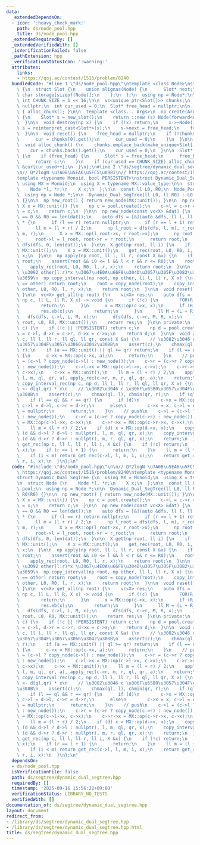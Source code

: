 ```yaml
---
data:
  _extendedDependsOn:
  - icon: ':heavy_check_mark:'
    path: ds/node_pool.hpp
    title: ds/node_pool.hpp
  _extendedRequiredBy: []
  _extendedVerifiedWith: []
  _isVerificationFailed: false
  _pathExtension: hpp
  _verificationStatusIcon: ':warning:'
  attributes:
    links:
    - https://qoj.ac/contest/1516/problem/8240
  bundledCode: "#line 1 \"ds/node_pool.hpp\"\ntemplate <class Node>\nstruct Node_Pool\
    \ {\n  struct Slot {\n    union alignas(Node) {\n      Slot* next;\n      unsigned\
    \ char storage[sizeof(Node)];\n    };\n  };\n  using np = Node*;\n\n  static constexpr\
    \ int CHUNK_SIZE = 1 << 16;\n\n  vc<unique_ptr<Slot[]>> chunks;\n  Slot* cur =\
    \ nullptr;\n  int cur_used = 0;\n  Slot* free_head = nullptr;\n\n  Node_Pool()\
    \ { alloc_chunk(); }\n\n  template <class... Args>\n  np create(Args&&... args)\
    \ {\n    Slot* s = new_slot();\n    return ::new (s) Node(forward<Args>(args)...);\n\
    \  }\n\n  void destroy(np x) {\n    if (!x) return;\n    x->~Node();\n    auto\
    \ s = reinterpret_cast<Slot*>(x);\n    s->next = free_head;\n    free_head = s;\n\
    \  }\n\n  void reset() {\n    free_head = nullptr;\n    if (!chunks.empty()) {\n\
    \      cur = chunks[0].get();\n      cur_used = 0;\n    }\n  }\n\n private:\n\
    \  void alloc_chunk() {\n    chunks.emplace_back(make_unique<Slot[]>(CHUNK_SIZE));\n\
    \    cur = chunks.back().get();\n    cur_used = 0;\n  }\n\n  Slot* new_slot()\
    \ {\n    if (free_head) {\n      Slot* s = free_head;\n      free_head = free_head->next;\n\
    \      return s;\n    }\n    if (cur_used == CHUNK_SIZE) alloc_chunk();\n    return\
    \ &cur[cur_used++];\n  }\n};\n#line 2 \"ds/segtree/dynamic_dual_segtree.hpp\"\n\
    \n// Q*2logN \u7A0B\u5EA6\u5FC5\u8981\n// https://qoj.ac/contest/1516/problem/8240\n\
    template <typename Monoid, bool PERSISTENT>\nstruct Dynamic_Dual_SegTree {\n \
    \ using MX = Monoid;\n  using X = typename MX::value_type;\n\n  struct Node {\n\
    \    Node *l, *r;\n    X x;\n  };\n\n  const ll L0, R0;\n  Node_Pool<Node> pool;\n\
    \  using np = Node *;\n\n  Dynamic_Dual_SegTree(ll L0, ll R0) : L0(L0), R0(R0)\
    \ {}\n\n  np new_root() { return new_node(MX::unit()); }\n\n  np new_node(const\
    \ X x = MX::unit()) {\n    np c = pool.create();\n    c->l = c->r = nullptr, c->x\
    \ = x;\n    return c;\n  }\n\n  np new_node(const vc<X> &dat) {\n    assert(L0\
    \ == 0 && R0 == len(dat));\n    auto dfs = [&](auto &dfs, ll l, ll r) -> Node\
    \ * {\n      if (l == r) return nullptr;\n      if (r == l + 1) return new_node(dat[l]);\n\
    \      ll m = (l + r) / 2;\n      np l_root = dfs(dfs, l, m), r_root = dfs(dfs,\
    \ m, r);\n      X x = MX::op(l_root->x, r_root->x);\n      np root = new_node();\n\
    \      root->l = l_root, root->r = r_root;\n      return root;\n    };\n    return\
    \ dfs(dfs, 0, len(dat));\n  }\n\n  X get(np root, ll i) {\n    if (!root) return\
    \ MX::unit();\n    X x = MX::unit();\n    get_rec(root, L0, R0, i, x);\n    return\
    \ x;\n  }\n\n  np apply(np root, ll l, ll r, const X &x) {\n    if (l == r) return\
    \ root;\n    assert(root && L0 <= l && l < r && r <= R0);\n    root = copy_node(root);\n\
    \    apply_rec(root, L0, R0, l, r, x);\n    return root;\n  }\n\n  // root[l:r)\
    \ \u3092 other[l:r)*x \u3067\u4E0A\u66F8\u304D\u3057\u305F\u3082\u306E\u3092\u8FD4\
    \u3059\n  np copy_interval(np root, np other, ll l, ll r, X x) {\n    if (root\
    \ == other) return root;\n    root = copy_node(root);\n    copy_interval_rec(root,\
    \ other, L0, R0, l, r, x);\n    return root;\n  }\n\n  void reset() { pool.reset();\
    \ }\n\n  vc<X> get_all(np root) {\n    vc<X> res;\n    auto dfs = [&](auto &dfs,\
    \ np c, ll L, ll R, X x) -> void {\n      if (!c) {\n        FOR(R - L) res.eb(x);\n\
    \        return;\n      }\n      x = MX::op(c->x, x);\n      if (R == L + 1) {\n\
    \        res.eb(x);\n        return;\n      }\n      ll M = (L + R) / 2;\n   \
    \   dfs(dfs, c->l, L, M, x);\n      dfs(dfs, c->r, M, R, x);\n    };\n    dfs(dfs,\
    \ root, L0, R0, MX::unit());\n    return res;\n  }\n\n private:\n  np copy_node(np\
    \ c) {\n    if (!c || !PERSISTENT) return c;\n    np d = pool.create();\n    d->l\
    \ = c->l, d->r = c->r, d->x = c->x;\n    return d;\n  }\n\n  void apply_rec(np\
    \ c, ll l, ll r, ll ql, ll qr, const X &a) {\n    // \u3082\u3046 c \u306F\u65B0\
    \u3057\u304F\u3057\u3066\u3042\u308B\n    assert(c);\n    chmax(ql, l), chmin(qr,\
    \ r);\n    if (a == MX::unit() || ql >= qr) return;\n    if (l == ql && r == qr)\
    \ {\n      c->x = MX::op(c->x, a);\n      return;\n    }\n    // push\n    c->l\
    \ = (c->l ? copy_node(c->l) : new_node());\n    c->r = (c->r ? copy_node(c->r)\
    \ : new_node());\n    c->l->x = MX::op(c->l->x, c->x);\n    c->r->x = MX::op(c->r->x,\
    \ c->x);\n    c->x = MX::unit();\n    ll m = (l + r) / 2;\n    apply_rec(c->l,\
    \ l, m, ql, qr, a), apply_rec(c->r, m, r, ql, qr, a);\n    return;\n  }\n\n  void\
    \ copy_interval_rec(np c, np d, ll l, ll r, ll ql, ll qr, X x) {\n    // c[ql,qr)\
    \ <- d[ql,qr) * x\n    // \u3082\u3046 c \u306F\u65B0\u3057\u304F\u3057\u3066\u3042\
    \u308B\n    assert(c);\n    chmax(ql, l), chmin(qr, r);\n    if (ql >= qr) return;\n\
    \    if (l == ql && r == qr) {\n      if (d)\n        c->x = MX::op(d->x, x),\
    \ c->l = d->l, c->r = d->r;\n      else\n        c->x = x, c->l = nullptr, c->r\
    \ = nullptr;\n      return;\n    }\n    // push\n    c->l = (c->l ? copy_node(c->l)\
    \ : new_node());\n    c->r = (c->r ? copy_node(c->r) : new_node());\n    c->l->x\
    \ = MX::op(c->l->x, c->x);\n    c->r->x = MX::op(c->r->x, c->x);\n    c->x = MX::unit();\n\
    \    ll m = (l + r) / 2;\n    if (d) x = MX::op(d->x, x);\n    copy_interval_rec(c->l,\
    \ (d && d->l ? d->l : nullptr), l, m, ql, qr, x);\n    copy_interval_rec(c->r,\
    \ (d && d->r ? d->r : nullptr), m, r, ql, qr, x);\n    return;\n  }\n\n  void\
    \ get_rec(np c, ll l, ll r, ll i, X &x) {\n    if (!c) return;\n    x = MX::op(c->x,\
    \ x);\n    if (r == l + 1) {\n      return;\n    }\n    ll m = (l + r) / 2;\n\
    \    if (i < m) return get_rec(c->l, l, m, i, x);\n    return get_rec(c->r, m,\
    \ r, i, x);\n  }\n};\n"
  code: "#include \"ds/node_pool.hpp\"\n\n// Q*2logN \u7A0B\u5EA6\u5FC5\u8981\n//\
    \ https://qoj.ac/contest/1516/problem/8240\ntemplate <typename Monoid, bool PERSISTENT>\n\
    struct Dynamic_Dual_SegTree {\n  using MX = Monoid;\n  using X = typename MX::value_type;\n\
    \n  struct Node {\n    Node *l, *r;\n    X x;\n  };\n\n  const ll L0, R0;\n  Node_Pool<Node>\
    \ pool;\n  using np = Node *;\n\n  Dynamic_Dual_SegTree(ll L0, ll R0) : L0(L0),\
    \ R0(R0) {}\n\n  np new_root() { return new_node(MX::unit()); }\n\n  np new_node(const\
    \ X x = MX::unit()) {\n    np c = pool.create();\n    c->l = c->r = nullptr, c->x\
    \ = x;\n    return c;\n  }\n\n  np new_node(const vc<X> &dat) {\n    assert(L0\
    \ == 0 && R0 == len(dat));\n    auto dfs = [&](auto &dfs, ll l, ll r) -> Node\
    \ * {\n      if (l == r) return nullptr;\n      if (r == l + 1) return new_node(dat[l]);\n\
    \      ll m = (l + r) / 2;\n      np l_root = dfs(dfs, l, m), r_root = dfs(dfs,\
    \ m, r);\n      X x = MX::op(l_root->x, r_root->x);\n      np root = new_node();\n\
    \      root->l = l_root, root->r = r_root;\n      return root;\n    };\n    return\
    \ dfs(dfs, 0, len(dat));\n  }\n\n  X get(np root, ll i) {\n    if (!root) return\
    \ MX::unit();\n    X x = MX::unit();\n    get_rec(root, L0, R0, i, x);\n    return\
    \ x;\n  }\n\n  np apply(np root, ll l, ll r, const X &x) {\n    if (l == r) return\
    \ root;\n    assert(root && L0 <= l && l < r && r <= R0);\n    root = copy_node(root);\n\
    \    apply_rec(root, L0, R0, l, r, x);\n    return root;\n  }\n\n  // root[l:r)\
    \ \u3092 other[l:r)*x \u3067\u4E0A\u66F8\u304D\u3057\u305F\u3082\u306E\u3092\u8FD4\
    \u3059\n  np copy_interval(np root, np other, ll l, ll r, X x) {\n    if (root\
    \ == other) return root;\n    root = copy_node(root);\n    copy_interval_rec(root,\
    \ other, L0, R0, l, r, x);\n    return root;\n  }\n\n  void reset() { pool.reset();\
    \ }\n\n  vc<X> get_all(np root) {\n    vc<X> res;\n    auto dfs = [&](auto &dfs,\
    \ np c, ll L, ll R, X x) -> void {\n      if (!c) {\n        FOR(R - L) res.eb(x);\n\
    \        return;\n      }\n      x = MX::op(c->x, x);\n      if (R == L + 1) {\n\
    \        res.eb(x);\n        return;\n      }\n      ll M = (L + R) / 2;\n   \
    \   dfs(dfs, c->l, L, M, x);\n      dfs(dfs, c->r, M, R, x);\n    };\n    dfs(dfs,\
    \ root, L0, R0, MX::unit());\n    return res;\n  }\n\n private:\n  np copy_node(np\
    \ c) {\n    if (!c || !PERSISTENT) return c;\n    np d = pool.create();\n    d->l\
    \ = c->l, d->r = c->r, d->x = c->x;\n    return d;\n  }\n\n  void apply_rec(np\
    \ c, ll l, ll r, ll ql, ll qr, const X &a) {\n    // \u3082\u3046 c \u306F\u65B0\
    \u3057\u304F\u3057\u3066\u3042\u308B\n    assert(c);\n    chmax(ql, l), chmin(qr,\
    \ r);\n    if (a == MX::unit() || ql >= qr) return;\n    if (l == ql && r == qr)\
    \ {\n      c->x = MX::op(c->x, a);\n      return;\n    }\n    // push\n    c->l\
    \ = (c->l ? copy_node(c->l) : new_node());\n    c->r = (c->r ? copy_node(c->r)\
    \ : new_node());\n    c->l->x = MX::op(c->l->x, c->x);\n    c->r->x = MX::op(c->r->x,\
    \ c->x);\n    c->x = MX::unit();\n    ll m = (l + r) / 2;\n    apply_rec(c->l,\
    \ l, m, ql, qr, a), apply_rec(c->r, m, r, ql, qr, a);\n    return;\n  }\n\n  void\
    \ copy_interval_rec(np c, np d, ll l, ll r, ll ql, ll qr, X x) {\n    // c[ql,qr)\
    \ <- d[ql,qr) * x\n    // \u3082\u3046 c \u306F\u65B0\u3057\u304F\u3057\u3066\u3042\
    \u308B\n    assert(c);\n    chmax(ql, l), chmin(qr, r);\n    if (ql >= qr) return;\n\
    \    if (l == ql && r == qr) {\n      if (d)\n        c->x = MX::op(d->x, x),\
    \ c->l = d->l, c->r = d->r;\n      else\n        c->x = x, c->l = nullptr, c->r\
    \ = nullptr;\n      return;\n    }\n    // push\n    c->l = (c->l ? copy_node(c->l)\
    \ : new_node());\n    c->r = (c->r ? copy_node(c->r) : new_node());\n    c->l->x\
    \ = MX::op(c->l->x, c->x);\n    c->r->x = MX::op(c->r->x, c->x);\n    c->x = MX::unit();\n\
    \    ll m = (l + r) / 2;\n    if (d) x = MX::op(d->x, x);\n    copy_interval_rec(c->l,\
    \ (d && d->l ? d->l : nullptr), l, m, ql, qr, x);\n    copy_interval_rec(c->r,\
    \ (d && d->r ? d->r : nullptr), m, r, ql, qr, x);\n    return;\n  }\n\n  void\
    \ get_rec(np c, ll l, ll r, ll i, X &x) {\n    if (!c) return;\n    x = MX::op(c->x,\
    \ x);\n    if (r == l + 1) {\n      return;\n    }\n    ll m = (l + r) / 2;\n\
    \    if (i < m) return get_rec(c->l, l, m, i, x);\n    return get_rec(c->r, m,\
    \ r, i, x);\n  }\n};\n"
  dependsOn:
  - ds/node_pool.hpp
  isVerificationFile: false
  path: ds/segtree/dynamic_dual_segtree.hpp
  requiredBy: []
  timestamp: '2025-09-16 15:56:22+09:00'
  verificationStatus: LIBRARY_NO_TESTS
  verifiedWith: []
documentation_of: ds/segtree/dynamic_dual_segtree.hpp
layout: document
redirect_from:
- /library/ds/segtree/dynamic_dual_segtree.hpp
- /library/ds/segtree/dynamic_dual_segtree.hpp.html
title: ds/segtree/dynamic_dual_segtree.hpp
---
```

